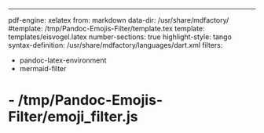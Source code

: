 ---
pdf-engine: xelatex
from: markdown
data-dir: /usr/share/mdfactory/
#template: /tmp/Pandoc-Emojis-Filter/template.tex
template: templates/eisvogel.latex
number-sections: true
highlight-style: tango
syntax-definition: /usr/share/mdfactory/languages/dart.xml
filters:
   - pandoc-latex-environment
   - mermaid-filter
#   - /tmp/Pandoc-Emojis-Filter/emoji_filter.js
